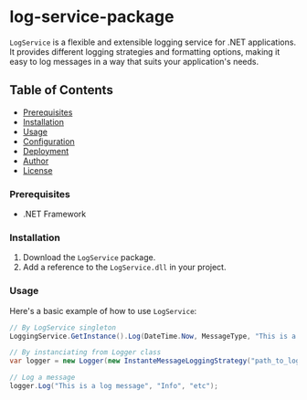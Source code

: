 # log-service-package

`LogService` is a flexible and extensible logging service for .NET applications. It provides different logging strategies and formatting options, making it easy to log messages in a way that suits your application's needs.

## Table of Contents
- [Prerequisites](#prerequisites)
- [Installation](#installation)
- [Usage](#usage)
- [Configuration](#configuration)
- [Deployment](#deployment)
- [Author](#author)
- [License](#license)
  
### Prerequisites

- .NET Framework

### Installation

1. Download the `LogService` package.
2. Add a reference to the `LogService.dll` in your project.

### Usage

Here's a basic example of how to use `LogService`:

```csharp
// By LogService singleton
LoggingService.GetInstance().Log(DateTime.Now, MessageType, "This is a log message");

// By instanciating from Logger class
var logger = new Logger(new InstanteMessageLoggingStrategy("path_to_log_file"), new LogMessageFormatter());

// Log a message
logger.Log("This is a log message", "Info", "etc");
